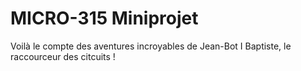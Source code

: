 # MICRO-315 Miniprojet

Voilà le compte des aventures incroyables de Jean-Bot I Baptiste, le raccourceur des citcuits !
